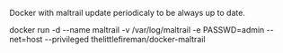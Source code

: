 Docker with maltrail update periodicaly to be always up to date.

docker run -d --name maltrail -v /var/log/maltrail -e PASSWD=admin --net=host --privileged thelittlefireman/docker-maltrail